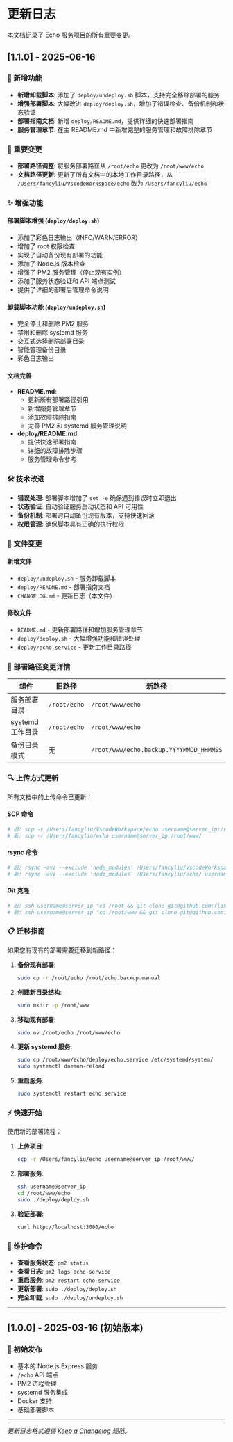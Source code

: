 # 更新日志

本文档记录了 Echo 服务项目的所有重要变更。

## [1.1.0] - 2025-06-16

### 🚀 新增功能

- **新增卸载脚本**: 添加了 `deploy/undeploy.sh` 脚本，支持完全移除部署的服务
- **增强部署脚本**: 大幅改进 `deploy/deploy.sh`，增加了错误检查、备份机制和状态验证
- **部署指南文档**: 新增 `deploy/README.md`，提供详细的快速部署指南
- **服务管理章节**: 在主 README.md 中新增完整的服务管理和故障排除章节

### 🔧 重要变更

- **部署路径调整**: 将服务部署路径从 `/root/echo` 更改为 `/root/www/echo`
- **文档路径更新**: 更新了所有文档中的本地工作目录路径，从 `/Users/fancyliu/VscodeWorkspace/echo` 改为 `/Users/fancyliu/echo`

### ✨ 增强功能

#### 部署脚本增强 (`deploy/deploy.sh`)
- 添加了彩色日志输出（INFO/WARN/ERROR）
- 增加了 root 权限检查
- 实现了自动备份现有部署的功能
- 添加了 Node.js 版本检查
- 增强了 PM2 服务管理（停止现有实例）
- 添加了服务状态验证和 API 端点测试
- 提供了详细的部署后管理命令说明

#### 卸载脚本功能 (`deploy/undeploy.sh`)
- 完全停止和删除 PM2 服务
- 禁用和删除 systemd 服务
- 交互式选择删除部署目录
- 智能管理备份目录
- 彩色日志输出

#### 文档完善
- **README.md**: 
  - 更新所有部署路径引用
  - 新增服务管理章节
  - 添加故障排除指南
  - 完善 PM2 和 systemd 服务管理说明
- **deploy/README.md**: 
  - 提供快速部署指南
  - 详细的故障排除步骤
  - 服务管理命令参考

### 🛠️ 技术改进

- **错误处理**: 部署脚本增加了 `set -e` 确保遇到错误时立即退出
- **状态验证**: 自动验证服务启动状态和 API 可用性
- **备份机制**: 部署时自动备份现有版本，支持快速回滚
- **权限管理**: 确保脚本具有正确的执行权限

### 📁 文件变更

#### 新增文件
- `deploy/undeploy.sh` - 服务卸载脚本
- `deploy/README.md` - 部署指南文档
- `CHANGELOG.md` - 更新日志（本文件）

#### 修改文件
- `README.md` - 更新部署路径和增加服务管理章节
- `deploy/deploy.sh` - 大幅增强功能和错误处理
- `deploy/echo.service` - 更新工作目录路径

### 🎯 部署路径变更详情

| 组件 | 旧路径 | 新路径 |
|------|--------|--------|
| 服务部署目录 | `/root/echo` | `/root/www/echo` |
| systemd 工作目录 | `/root/echo` | `/root/www/echo` |
| 备份目录模式 | 无 | `/root/www/echo.backup.YYYYMMDD_HHMMSS` |

### 🔍 上传方式更新

所有文档中的上传命令已更新：

#### SCP 命令
```bash
# 旧: scp -r /Users/fancyliu/VscodeWorkspace/echo username@server_ip:/root/
# 新: scp -r /Users/fancyliu/echo username@server_ip:/root/www/
```

#### rsync 命令
```bash
# 旧: rsync -avz --exclude 'node_modules' /Users/fancyliu/VscodeWorkspace/echo/ username@server_ip:/root/echo/
# 新: rsync -avz --exclude 'node_modules' /Users/fancyliu/echo/ username@server_ip:/root/www/echo/
```

#### Git 克隆
```bash
# 旧: ssh username@server_ip "cd /root && git clone git@github.com:flanliulf/echo.git echo"
# 新: ssh username@server_ip "cd /root/www && git clone git@github.com:flanliulf/echo.git echo"
```

### 📋 迁移指南

如果您有现有的部署需要迁移到新路径：

1. **备份现有部署**:
   ```bash
   sudo cp -r /root/echo /root/echo.backup.manual
   ```

2. **创建新目录结构**:
   ```bash
   sudo mkdir -p /root/www
   ```

3. **移动现有部署**:
   ```bash
   sudo mv /root/echo /root/www/echo
   ```

4. **更新 systemd 服务**:
   ```bash
   sudo cp /root/www/echo/deploy/echo.service /etc/systemd/system/
   sudo systemctl daemon-reload
   ```

5. **重启服务**:
   ```bash
   sudo systemctl restart echo.service
   ```

### ⚡ 快速开始

使用新的部署流程：

1. **上传项目**:
   ```bash
   scp -r /Users/fancyliu/echo username@server_ip:/root/www/
   ```

2. **部署服务**:
   ```bash
   ssh username@server_ip
   cd /root/www/echo
   sudo ./deploy/deploy.sh
   ```

3. **验证部署**:
   ```bash
   curl http://localhost:3000/echo
   ```

### 🔧 维护命令

- **查看服务状态**: `pm2 status`
- **查看日志**: `pm2 logs echo-service`
- **重启服务**: `pm2 restart echo-service`
- **更新部署**: `sudo ./deploy/deploy.sh`
- **完全卸载**: `sudo ./deploy/undeploy.sh`

---

## [1.0.0] - 2025-03-16 (初始版本)

### 🎉 初始发布

- 基本的 Node.js Express 服务
- `/echo` API 端点
- PM2 进程管理
- systemd 服务集成
- Docker 支持
- 基础部署脚本

---

*更新日志格式遵循 [Keep a Changelog](https://keepachangelog.com/zh-CN/1.0.0/) 规范。* 